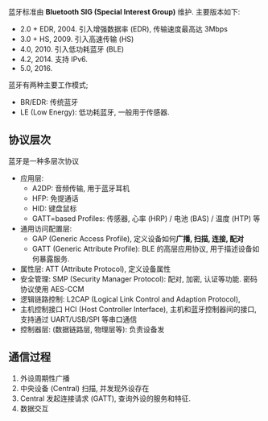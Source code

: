 蓝牙标准由 **Bluetooth SIG (Special Interest Group)** 维护. 主要版本如下:
- 2.0 + EDR, 2004. 引入增强数据率 (EDR), 传输速度最高达 3Mbps
- 3.0 + HS, 2009. 引入高速传输 (HS)
- 4.0, 2010. 引入低功耗蓝牙 (BLE)
- 4.2, 2014. 支持 IPv6.
- 5.0, 2016. 

蓝牙有两种主要工作模式;
- BR/EDR: 传统蓝牙
- LE (Low Energy): 低功耗蓝牙, 一般用于传感器.

## 协议层次

蓝牙是一种多层次协议

- 应用层:
	- A2DP: 音频传输, 用于蓝牙耳机
	- HFP: 免提通话
	- HID: 键盘鼠标
	- GATT=based Profiles: 传感器, 心率 (HRP) / 电池 (BAS) / 温度 (HTP) 等
- 通用访问配置层: 
	- GAP (Generic Access Profile), 定义设备如何**广播, 扫描, 连接, 配对**
	- GATT (Generic Attribute Profile): BLE 的高层应用协议, 用于描述设备如何暴露服务.
- 属性层: ATT (Attribute Protocol), 定义设备属性
- 安全管理: SMP (Security Manager Protocol): 配对, 加密, 认证等功能. 密码协议使用 AES-CCM 
- 逻辑链路控制: L2CAP (Logical Link Control and Adaption Protocol), 
- 主机控制接口 HCI (Host Controller Interface), 主机和蓝牙控制器间的接口, 支持通过 UART/USB/SPI 等串口通信
- 控制器层: (数据链路层, 物理层等): 负责设备发

## 通信过程

1. 外设周期性广播
2. 中央设备 (Central) 扫描, 并发现外设存在
3. Central 发起连接请求 (GATT), 查询外设的服务和特征.
4. 数据交互